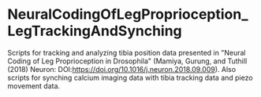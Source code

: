 # NeuralCodingOfLegProprioception_LegTrackingAndSynching
Scripts for tracking and analyzing tibia position data presented in "Neural Coding of Leg Proprioception in Drosophila" (Mamiya, Gurung, and Tuthill (2018) Neuron: DOI:https://doi.org/10.1016/j.neuron.2018.09.009). Also scripts for synching calcium imaging data with tibia tracking data and piezo movement data.
